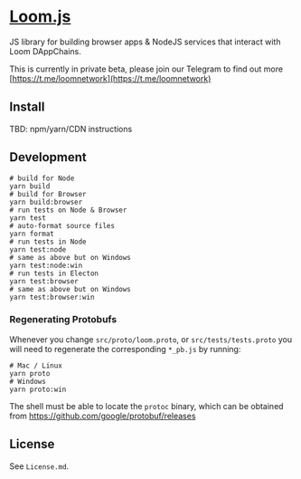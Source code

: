 # [Loom.js](https://loomx.io)

JS library for building browser apps & NodeJS services that interact with Loom DAppChains.

This is currently in private beta, please join our Telegram to find out more [https://t.me/loomnetwork](https://t.me/loomnetwork)

## Install

TBD: npm/yarn/CDN instructions

## Development

```shell
# build for Node
yarn build
# build for Browser
yarn build:browser
# run tests on Node & Browser
yarn test
# auto-format source files
yarn format
# run tests in Node
yarn test:node
# same as above but on Windows
yarn test:node:win
# run tests in Electon
yarn test:browser
# same as above but on Windows
yarn test:browser:win
```

### Regenerating Protobufs

Whenever you change `src/proto/loom.proto`, or `src/tests/tests.proto` you will need to regenerate
the corresponding `*_pb.js` by running:

```shell
# Mac / Linux
yarn proto
# Windows
yarn proto:win
```

The shell must be able to locate the `protoc` binary, which can be obtained from https://github.com/google/protobuf/releases

## License

See `License.md`.